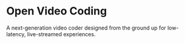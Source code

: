 # Open Video Coding
A next-generation video coder designed from the ground up for low-latency, live-streamed experiences.